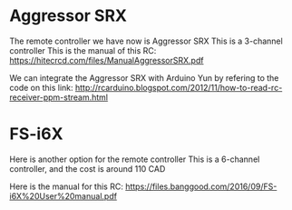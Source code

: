 # **Aggressor SRX**

The remote controller we have now is Aggressor SRX
This is a 3-channel controller
This is the manual of this RC: https://hitecrcd.com/files/ManualAggressorSRX.pdf

We can integrate the Aggressor SRX with Arduino Yun by refering to the code on this link:
http://rcarduino.blogspot.com/2012/11/how-to-read-rc-receiver-ppm-stream.html

# **FS-i6X**

Here is another option for the remote controller
This is a 6-channel controller, and the cost is around 110 CAD

Here is the manual for this RC: https://files.banggood.com/2016/09/FS-i6X%20User%20manual.pdf
